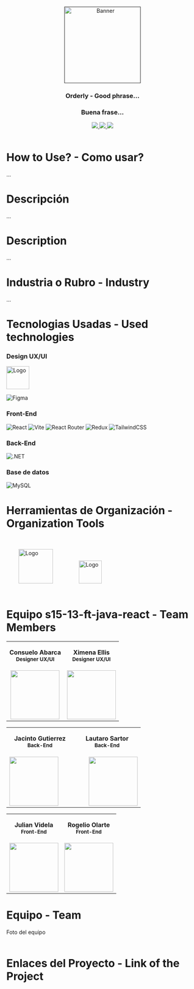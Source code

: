 <div>
<br />
  <div align='center'>
  <a href="" target="_blank">
    <img width="200" height="200" src="logo.png" alt="Banner">
  </a>
<h3>Orderly - Good phrase... </h3>
<h3>Buena frase...</h3>
</div>
<div>
    <div align='center'>
    <a href="" target="_blank">
          <img  src="https://img.shields.io/badge/To_Website-white?style=for-the-badge&logo=firebase&logoColor=orange"/>
       </a>
   <a href="" target="_blank">
          <img  src="https://img.shields.io/badge/To_API_Swagger-white?style=for-the-badge&logo=swagger&logoColor=green"/>
      </a>
    <a href="" target="_blank">
          <img  src="https://img.shields.io/badge/To_Design-white?style=for-the-badge&logo=figma&logoColor=%23343B4E"/>
      </a>
      </div>
</div>
<br>
<!-- USAGE EXAMPLES -->
<h1> How to Use? - Como usar?</h1>
<p>...</p>
<h1> 
Descripción
</h1>
<p>
...
</p>
<h1>
Description
</h1>
<p>
...
</p>
<div>
<h1>Industria o Rubro - Industry</h1>
<p>...</p>
</div>

<h1> Tecnologias Usadas - Used technologies
</h1>
<h3>Design UX/UI</h3>
    <div>
        <img src="https://cdn.jsdelivr.net/gh/devicons/devicon/icons/figma/figma-original.svg" alt="Logo" width="60" height="60">
    </div>

![Figma](https://img.shields.io/badge/Figma-%2523ED8B00.svg?style=for-the-badge&logoColor=black&color=white)

<h3>Front-End</h3>

![React](https://img.shields.io/static/v1?style=for-the-badge&message=React&color=222222&logo=React&logoColor=61DAFB&label=)
![Vite](https://img.shields.io/badge/vite-%23646CFF.svg?style=for-the-badge&logo=vite&logoColor=white)
![React Router](https://img.shields.io/badge/React_Router-CA4245?style=for-the-badge&logo=react-router&logoColor=white)
![Redux](https://img.shields.io/badge/redux-%23593d88.svg?style=for-the-badge&logo=redux&logoColor=white)
![TailwindCSS](https://img.shields.io/badge/tailwindcss-%2338B2AC.svg?style=for-the-badge&logo=tailwind-css&logoColor=white)

<h3>Back-End</h3>

![.NET](https://img.shields.io/badge/-%2523ED8B00.svg?style=for-the-badge&logo=dotnet&logoColor=black&color=white)

<h3>Base de datos</h3>

![MySQL](https://img.shields.io/static/v1?style=for-the-badge&message=MySQL&color=4169E1&logo=MySQL&logoColor=FFFFFF&label=)

<!-- Organización -->
<h1>Herramientas de Organización - Organization Tools</h1>
<div>
    <img src="https://cdn.jsdelivr.net/gh/devicons/devicon/icons/trello/trello-plain-wordmark.svg" alt="Logo" width="90" height="90" style="padding: 2rem;">   
  <img src="https://cdn.jsdelivr.net/gh/devicons/devicon/icons/slack/slack-original.svg" alt="Logo" width="60" height="60" style="padding: 2rem;">
</div>
<h1 style="margin-top: 2rem"> Equipo s15-13-ft-java-react - Team Members</h1>
<table align='center'>
  <tr>
    <td align='center'>
      <div >
        <h4 style="margin-top: 1rem;">Consuelo Abarca</br><small>Designer UX/UI</small></h4>
        <div style='display: flex; flex-direction: column'>
        <a href="https://www.linkedin.com/in/consuelo-leon-abarca/" target="_blank">
          <img style='width:8rem' src="https://img.shields.io/badge/linkedin%20-%230077B5.svg?&style=for-the-badge&logo=linkedin&logoColor=white"/>
        </a>
        </div>
      </div>
    </td>
    <td align='center'>
      <div >
        <h4 style="margin-top: 1rem;">Ximena Ellis</br><small>Designer UX/UI</small></h4>
        <div style='display: flex; flex-direction: column'>
        <a href="https://www.linkedin.com/in/ximenaellis/" target="_blank">
          <img style='width:8rem' src="https://img.shields.io/badge/linkedin%20-%230077B5.svg?&style=for-the-badge&logo=linkedin&logoColor=white"/>
        </a>
        </div>
      </div>
    </td>
  </tr>
  </table>
  <table align='center'>
<tr>
<td align='center'>
      <div >
        <h4 style="margin-top: 1rem;">Jacinto Gutierrez</br><small>Back-End</small></h4>
        <div style='display: flex; flex-direction: column; padding-right: 2rem;'>
        <a href="https://www.linkedin.com/in/jacinto-gutierrez-cantillo-software-developer/" target="_blank">
          <img style='width:8rem' src="https://img.shields.io/badge/linkedin%20-%230077B5.svg?&style=for-the-badge&logo=linkedin&logoColor=white"/>
        </a>
        </div>
      </div>
    </td>
<td align='center'>
      <div >
        <h4 style="margin-top: 1rem;">Lautaro Sartor</br><small>Back-End</small></h4>
        <div style='display: flex; flex-direction: column; padding-left: 2rem;'>
        <a href="https://www.linkedin.com/in/lautarosartor/" target="_blank">
          <img style='width:8rem' src="https://img.shields.io/badge/linkedin%20-%230077B5.svg?&style=for-the-badge&logo=linkedin&logoColor=white"/>
        </a>
        </div>
      </div>
    </td>
  
</tr>
</table>
<table align='center'>
  <tr>
<td align='center'>
      <div >
        <h4 style="margin-top: 1rem;">Julian Videla</br><small>Front-End</small></h4>
        <div style='display: flex; flex-direction: column; width: 100%'>
        <a href="https://www.linkedin.com/in/julian-videla/" target="_blank">
          <img style='width:8rem' src="https://img.shields.io/badge/linkedin%20-%230077B5.svg?&style=for-the-badge&logo=linkedin&logoColor=white"/>
        </a>
        </div>
      </div>
    </td>
    <td align='center'>
      <div >
        <h4 style="margin-top: 1rem;">Rogelio Olarte</br><small>Front-End</small></h4>
        <div style='display: flex; flex-direction: column'>
        <a href="https://www.linkedin.com/in/rogelio-olarte/" target="_blank">
          <img style='width:8rem' src="https://img.shields.io/badge/linkedin%20-%230077B5.svg?&style=for-the-badge&logo=linkedin&logoColor=white"/>
        </a>
        </div>
      </div>
    </td>
    </tr>
</table>
<h1>Equipo - Team</h1>
<div>Foto del equipo</div>
<br/>
<div>
<h1>Enlaces del Proyecto - Link of the Project</h1>
</div>
